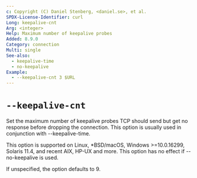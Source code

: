 ```yaml
---
c: Copyright (C) Daniel Stenberg, <daniel.se>, et al.
SPDX-License-Identifier: curl
Long: keepalive-cnt
Arg: <integer>
Help: Maximum number of keepalive probes
Added: 8.9.0
Category: connection
Multi: single
See-also:
  - keepalive-time
  - no-keepalive
Example:
  - --keepalive-cnt 3 $URL
---
```


# `--keepalive-cnt`

Set the maximum number of keepalive probes TCP should send but get no response
before dropping the connection. This option is usually used in conjunction
with --keepalive-time.

This option is supported on Linux, *BSD/macOS, Windows >=10.0.16299, Solaris
11.4, and recent AIX, HP-UX and more. This option has no effect if
--no-keepalive is used.

If unspecified, the option defaults to 9.

